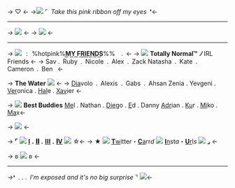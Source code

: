 -> ♡ <-
->![](https://massacre.crd.co/assets/images/gallery12/91bcb1ba.gif?v=cfe7914f) ⌜ *Take this pink ribbon off my eyes* ❜<-
***
-> ![](https://files.catbox.moe/4rc0sv.png) <-
-> ![](https://massacre.crd.co/assets/images/gallery22/9de463a5.png?v=906dda92) <-
***

-> ![](https://massacre.crd.co/assets/images/gallery12/30cea568.gif?v=906dda92)  :  %hotpink%**M͟Y͟ F͟R͟I͟E͟N͟D͟S͟**%% . <- 
-> ![](https://massacre.crd.co/assets/images/gallery12/30cea568.gif?v=cfe7914f) **Totally Normal™** ***ﾉ*** IRL Friends <-
-> Sav . Ruby . Nicole . Alex . Zack
Natasha . Kate . Cameron . Ben  <-

-> **The Water** ![](https://massacre.crd.co/assets/images/gallery12/8b120c63.gif?v=cfe7914f) <-
-> [Dia](https://rentry.co/diavolo)volo . Alexis . Gabs . Ahsan
Zenia . Yevgeni . [Ver](https://rentry.co/sufer)onica . [Hal](https://garlicgoat.carrd.co/)e  . [Xav](https://cyadical.carrd.co/)ier <- 

-> ![](https://massacre.crd.co/assets/images/gallery13/57f3fbd8.gif?v=cfe7914f) **Best Buddies** 
[Me](https://www.instagram.com/melonemoment/)l . Nathan . [Die](https://diegobrandos.carrd.co/)go . [E](https://rentry.co/giorno-)d . Danny
[Adr](https://itsadrian.carrd.co/)ian . [Ku](https://rentry.co/-KUR0)r . [Mi](https://rentry.co/KAGEHlRA-)ko . [Ma](https://shhsoftnwet.carrd.co/)x<-

-> ![](https://massacre.crd.co/assets/images/gallery25/4d8a2faa.gif?v=906dda92) <-

-> **⌜** ![](https://massacre.crd.co/assets/images/gallery13/7a3fc5b6.gif?v=cfe7914f) [𝐈](https://rentry.co/-figlia) **.** [**𝐈𝐈**](https://rentry.co/irltrishuna) **.** [𝐈𝐈𝐈](https://rentry.co/msuna) **.** [**𝐈V**](https://rentry.co/devilsdaughter)  ![](https://massacre.crd.co/assets/images/gallery13/afe1e53e.gif?v=cfe7914f) ☆<-
-> ★ ![](https://massacre.crd.co/assets/images/gallery12/6a7b25f7.gif?v=cfe7914f) [**T**w](https://twitter.com/SethsRUs)itte*r*・[**C**a](https://trishuna.carrd.co/)rr*d* ![](https://massacre.crd.co/assets/images/gallery13/b4b1a966.gif?v=906dda92) [**I**n](https://www.instagram.com/sethsrus/)st*a*・[**U**r](https://rentry.co/sethshoard)l*s* ![](https://massacre.crd.co/assets/images/gallery13/5b508625.png?v=cfe7914f) **⌟** <-

-> ʚ [![](https://massacre.crd.co/assets/images/gallery12/3d52bd50.gif?v=906dda92)](https://rentry.co/trishuna) ʚ <-
***
->❛ . . . *I'm exposed and it's no big surprise* ⌝ ![](https://massacre.crd.co/assets/images/gallery13/e43c2ad1.gif?v=906dda92)<-
